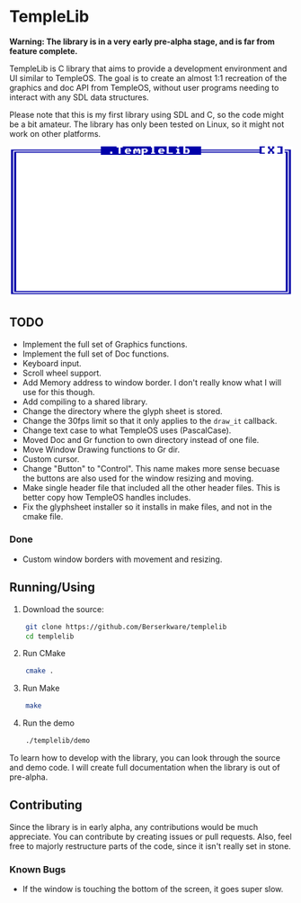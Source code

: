

# TempleLib
**Warning: The library is in a very early pre-alpha stage, and is far from feature complete.**

TempleLib is C library that aims to provide a development environment and UI similar to TempleOS. The goal is to create an almost 1:1 recreation of the graphics and doc API from TempleOS, without user programs needing to interact with any SDL data structures.

Please note that this is my first library using SDL and C, so the code might be a bit amateur. The library has only been tested on Linux, so it might not work on other platforms.

![A window demoing TempleLib](images/window.png "Demo Window")

## TODO
 - Implement the full set of Graphics functions.
 - Implement the full set of Doc functions.
 - Keyboard input.
 - Scroll wheel support.
 - Add Memory address to window border. I don't really know what I will use for this though.
 - Add compiling to a shared library.
 - Change the directory where the glyph sheet is stored.
 - Change the 30fps limit so that it only applies to the `draw_it` callback.
 - Change text case to what TempleOS uses (PascalCase).
 - Moved Doc and Gr function to own directory instead of one file.
 - Move Window Drawing functions to Gr dir.
 - Custom cursor.
 - Change "Button" to "Control". This name makes more sense becuase the buttons are also used for the window resizing and moving.
 - Make single header file that included all the other header files. This is better copy how TempleOS handles includes.
 - Fix the glyphsheet installer so it installs in make files, and not in the cmake file.
### Done
 - Custom window borders with movement and resizing.

## Running/Using
1. Download the source:
```sh
    git clone https://github.com/Berserkware/templelib
    cd templelib
``` 
2. Run CMake
```sh
    cmake .
```
3. Run Make
```sh
    make
```
4. Run the demo
```sh
    ./templelib/demo
```
To learn how to develop with the library, you can look through the source and demo code. I will create full
documentation when the library is out of pre-alpha.

## Contributing
Since the library is in early alpha, any contributions would be much appreciate. You can contribute by creating issues or pull requests. Also, feel free to majorly restructure parts of the code, since it isn't really set in stone.

### Known Bugs
 - If the window is touching the bottom of the screen, it goes super slow.

